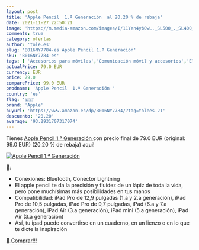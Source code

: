 ```yaml
---
layout: post
title: 'Apple Pencil  1.ª Generación  al 20.20 % de rebaja'
date: 2021-11-27 22:50:21
image: 'https://m.media-amazon.com/images/I/11Yen4yb0wL._SL500_._SL400_.jpg'
comments: true
category: ofertas
author: 'tole.es'
slug: 'B016NY7784-es Apple Pencil 1.ª Generación'
sku: 'B016NY7784-es'
tags: [ 'Accesorios para móviles','Comunicación móvil y accesorios','Electrónica','Punteros para móviles','apple', ]
actualPrice: 79.0 EUR
currency: EUR
price: 79.0
comparePrice: 99.0 EUR
prodname: 'Apple Pencil  1.ª Generación '
country: 'es'
flag: '🇪🇸'
brand: 'Apple'
buyurl: 'https://www.amazon.es/dp/B016NY7784/?tag=tolees-21'
descuento: '20.20'
average: '93.2931707317074'
---
```


Tienes [Apple Pencil  1.ª Generación ](https://www.amazon.es/dp/B016NY7784/?tag=tolees-21) con precio final de  79.0 EUR (original: 99.0 EUR) (20.20 %  de rebaja) aqui!

[![Apple Pencil  1.ª Generación ](https://m.media-amazon.com/images/I/11Yen4yb0wL._SL500_._SL400_.jpg)](https://www.amazon.es/dp/B016NY7784/?tag=tolees-21)

🔎:

- Conexiones: Bluetooth, Conector Lightning
- El apple pencil te da la precisión y fluidez de un lápiz de toda la vida, pero pone muchísimas más posibilidades en tus manos
- Compatibilidad: iPad Pro de 12,9 pulgadas (1.a y 2.a generación), iPad Pro de 10,5 pulgadas, iPad Pro de 9,7 pulgadas, iPad (6.a y 7.a generación), iPad Air (3.a generación), iPad mini (5.a generación), iPad Air (3.a generación)
- Así, tu ipad puede convertirse en un cuaderno, en un lienzo o en lo que te dicte la inspiración

[🛒 Comprar!!!](https://www.amazon.es/dp/B016NY7784/?tag=tolees-21)
